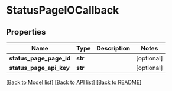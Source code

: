 # StatusPageIOCallback

## Properties
Name | Type | Description | Notes
------------ | ------------- | ------------- | -------------
**status_page_page_id** | **str** |  | [optional] 
**status_page_api_key** | **str** |  | [optional] 

[[Back to Model list]](../README.md#documentation-for-models) [[Back to API list]](../README.md#documentation-for-api-endpoints) [[Back to README]](../README.md)


